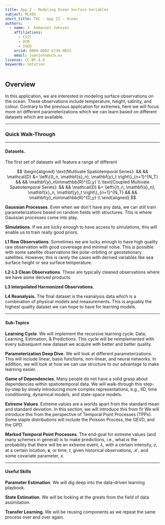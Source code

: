 ```yaml
---
title: App 2 - Modeling Ocean Surface Variables
subject: ML4EO
short_title: TOC - App II - Ocean
authors:
  - name: J. Emmanuel Johnson
    affiliations:
      - CSIC
      - UCM
      - IGEO
    orcid: 0000-0002-6739-0053
    email: juanjohn@ucm.es
license: CC-BY-4.0
keywords: notation
---
```



## Overview

In this application, we are interested in modeling surface observations on the ocean.
These observations include temperature, height, salinity, and colour.
Contrary to the previous application for extremes, here we will focus more on different parameterizations which we can learn based on different datasets which are available.

*** 
### Quick Walk-Through

***
#### **Datasets**.
The first set of datasets will feature a range of different

$$
\begin{aligned}
\text{Multivate Spatiotemporal Series}: && &&
\mathcal{D} &= \left\{(t_n, \mathbf{s}_n), \mathbf{y}_t \right\}_{n=1}^{N_T} && &&
\mathbf{y}_n\in\mathbb{R}^{D_y} \\
\text{Coupled Multivate Spatiotemporal Series}: && &&
\mathcal{D} &= 
\left\{(t_n, \mathbf{s}_n), \mathbf{x}_n, \mathbf{y}_t \right\}_{n=1}^{N_T} 
&& &&
\mathbf{y}_n\in\mathbb{R}^{D_y} \\
\end{aligned}
$$


**Gaussian Processes**.
Even when we don't have any data, we can still train parameterizations based on random fields with structures.
This is where Gaussian processes come into play.

**Simulations**.
If we are lucky enough to have access to simulations, this will enable us to train really good priors.

**L1 Raw Observations**.
Sometimes we are lucky enough to have high quality raw observation with good covereage and minimal noise.
This is possible with some satellite observations like polar-orbiting or geostationary satellites.
However, this is rarely the cases with derived variables like sea surface height or sea surface temperature.

**L2-L3 Clean Observations**.
These are typically cleaned observations where we have some derived products.

**L3 Interpolated Harmonized Observations**.

**L4 Reanalysis**.
The final dataset is the reanalysis data which is a combination of physical models and measurements.
This is arguably the highest quality dataset we can hope to have for learning models.


***
#### **Sub-Topics**

**Learning Cycle**.
We will implement the recursive learning cycle: Data, Learning, Estimation, & Predictions.
This cycle will be reimplemented with every subsequent new dataset we acquire with better and better quality.

**Parameterization Deep Dive**.
We will look at different parameterizations.
This will include linear, basis functions, non-linear, and neural networks.
In addition, we will look at how we can use structure to our advantage to make learning easier.



**Game of Dependencies**.
Many people do not have a solid grasp about dependencies within spatiotemporal data.
We will walk-through this step-by-step by slowly introducing more complex representations, e.g., IID, time conditioning, dynamical models, and state-space models.

**Extreme Values**.
Extreme values are a worlds apart from the standard mean and standard deviation.
In this section, we will introduce this from fir
We will introduce this from the perspective of Temporal Point Processes (TPPs).
Some staple distributions will include the Poisson Process, the GEVD, and the GPD.

**Marked Temporal Point Processes**.
The end-goal for extreme values (and many schemes in general) is to make predictions, i.e., what is the probability that there will be an extreme event, $\lambda$, with a certain intensity, $z$, at a certain location, $\mathbf{s}$, or time, $t$, given historical observations, $\mathcal{H}$, and some covariate parameter, $x$.


***
#### **Useful Skills**

**Parameter Estimation**.
We will dig deep into the data-driven learning playbook.

**State Estimation**.
We will be looking at the greats from the field of data assimilation.

**Transfer Learning**.
We will be reusing components as we repeat the same process over and over again.